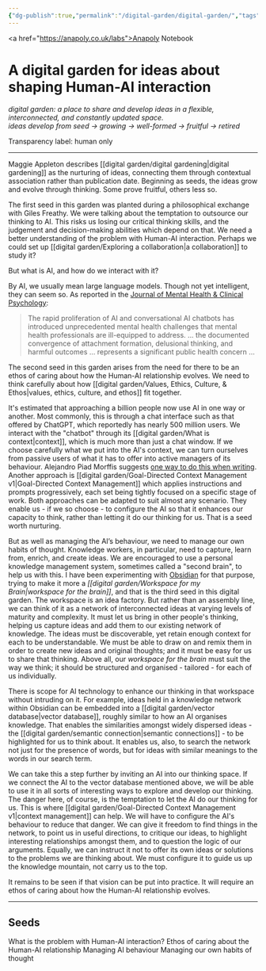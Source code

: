 ```yaml
---
{"dg-publish":true,"permalink":"/digital-garden/digital-garden/","tags":["gardenEntry"],"created":"2025-08-11T21:46:53.866+01:00","updated":"2025-10-19T11:30:37.841+01:00"}
---
```


<a href="https://anapoly.co.uk/labs">Anapoly Notebook</a>
# A digital garden for ideas about shaping Human-AI interaction

*digital garden: a place to share and develop ideas in a flexible, interconnected, and constantly updated space.*  
*ideas develop from seed → growing → well-formed → fruitful → retired*

Transparency label: human only

---

Maggie Appleton describes [[digital garden/digital gardening\|digital gardening]] as the nurturing of ideas, connecting them through contextual association rather than publication date. Beginning as seeds, the ideas grow and evolve through thinking. Some prove fruitful, others less so. 

The first seed in this garden was planted during a philosophical exchange with Giles Freathy. We were talking about the temptation to outsource our thinking to AI. This risks us losing our critical thinking skills, and the judgement and decision-making abilities which depend on that. We need a better understanding of the problem with Human-AI interaction. Perhaps we could set up [[digital garden/Exploring a collaboration\|a collaboration]] to study it?

But what is AI, and how do we interact with it? 

By AI, we usually mean large language models. Though not yet intelligent, they can seem so. As reported in the <a href="https://www.mentalhealthjournal.org/articles/minds-in-crisis-how-the-ai-revolution-is-impacting-mental-health.html">Journal of Mental Health & Clinical Psychology</a>:

> The rapid proliferation of AI and conversational AI chatbots has introduced unprecedented mental health challenges that mental health professionals are ill-equipped to address. ... the documented convergence of attachment formation, delusional thinking, and harmful outcomes ... represents a significant public health concern ... 

 The second seed in this garden arises from the need for there to be an ethos of caring about how the Human-AI relationship evolves. We need to think carefully about how [[digital garden/Values, Ethics, Culture, & Ethos\|values, ethics, culture, and ethos]] fit together.
 
It's estimated that approaching a billion people now use AI in one way or another. Most commonly, this is through a chat interface such as that offered by ChatGPT, which reportedly has nearly 500 million users. We interact with the "chatbot" through its [[digital garden/What is context\|context]], which is much more than just a chat window. If we choose carefully what we put into the AI's context, we can turn ourselves from passive users of what it has to offer into active managers of its behaviour. Alejandro Piad Morffis suggests <a href="https://blog.apiad.net/p/a-pragmatic-workflow-for-technical?utm_source=publication-search">one way to do this when writing</a>. Another approach is [[digital garden/Goal-Directed Context Management v1\|Goal-Directed Context Management]] which applies instructions and prompts progressively, each set being tightly focused on a specific stage of work. Both approaches can be adapted to suit almost any scenario. They enable us - if we so choose - to configure the AI so that it enhances our capacity to think, rather than letting it do our thinking for us. That is a seed worth nurturing. 

But as well as managing the AI’s behaviour, we need to manage our own habits of thought. Knowledge workers, in particular, need to capture, learn from, enrich, and create ideas. We are encouraged to use a personal knowledge management system, sometimes called a "second brain", to help us with this. I have been experimenting with <a href="https://obsidian.md">Obsidian</a> for that purpose, trying to make it more a *[[digital garden/Workspace for my Brain\|workspace for the brain]]*, and that is the third seed in this digital garden.  The workspace is an idea factory. But rather than an assembly line, we can think of it as a network of interconnected ideas at varying levels of maturity and complexity.  It must let us bring in other people's thinking, helping us capture ideas and add them to our existing network of knowledge. The ideas must be discoverable, yet retain enough context for each to be understandable.  We must be able to draw on and remix them in order to create new ideas and original thoughts; and it must be easy for us to share that thinking. Above all, our *workspace for the brain* must suit the way we think; it should be structured and organised - tailored - for each of us individually. 
 
There is scope for AI technology to enhance our thinking in that workspace without intruding on it. For example, ideas held in a knowledge network within Obsidian can be embedded into a [[digital garden/vector database\|vector database]], roughly similar to how an AI organises knowledge. That enables the similarities amongst widely dispersed ideas - the [[digital garden/semantic connection\|semantic connections]] - to be highlighted for us to think about.  It enables us, also, to search the network not just for the presence of words, but for ideas with similar meanings to the words in our search term. 

We can take this a step further by inviting an AI into our thinking space. If we connect the AI to the vector database mentioned above, we will be able to use it in all sorts of interesting ways to explore and develop our thinking. The danger here, of course, is the temptation to let the AI do our thinking for us. This is where [[digital garden/Goal-Directed Context Management v1\|context management]] can help. We will have to configure the AI's behaviour to reduce that danger. We can give it freedom to find things in the network, to point us in useful directions, to critique our ideas, to highlight interesting relationships amongst them, and to question the logic of our arguments. Equally, we can instruct it not to offer its own ideas or solutions to the problems we are thinking about. We must configure it to guide us up the knowledge mountain, not carry us to the top. 

It remains to be seen if that vision can be put into practice. It will require an ethos of caring about how the Human-AI relationship evolves. 

---

## Seeds

What is the problem with Human-AI interaction?
Ethos of caring about the Human-AI relationship
Managing AI behaviour
Managing our own habits of thought